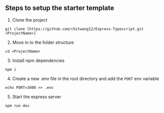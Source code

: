 ## Steps to setup the starter template

1. Clone the project

```
git clone [https://github.com/chitwang12/Express-Typescript.git <ProjectName>]
```

2. Move in to the folder structure

```
cd <ProjectName>
```

3. Install npm dependencies

```
npm i
```

4. Create a new .env file in the root directory and add the `PORT` env variable

```
echo PORT=3000 >> .env
```

5. Start the express server

```
npm run dev
```
